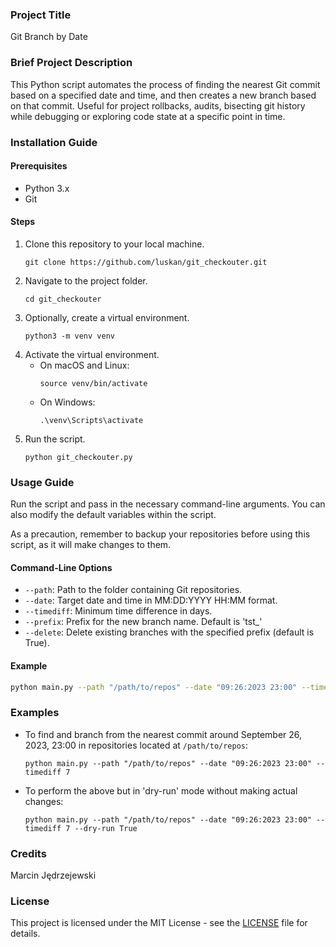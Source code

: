 ### Project Title
Git Branch by Date

### Brief Project Description
This Python script automates the process of finding the nearest Git commit based on a specified date and time, and then creates a new branch based on that commit. Useful for project rollbacks, audits, bisecting git history while debugging or exploring code state at a specific point in time.

### Installation Guide

#### Prerequisites
- Python 3.x
- Git

#### Steps
1. Clone this repository to your local machine.
    ```
    git clone https://github.com/luskan/git_checkouter.git
    ```
2. Navigate to the project folder.
    ```
    cd git_checkouter
    ```
3. Optionally, create a virtual environment.
    ```
    python3 -m venv venv
    ```
4. Activate the virtual environment.
    - On macOS and Linux:
        ```
        source venv/bin/activate
        ```
    - On Windows:
        ```
        .\venv\Scripts\activate
        ```
5. Run the script.
    ```
    python git_checkouter.py
    ```

### Usage Guide
Run the script and pass in the necessary command-line arguments. You can also modify the default variables within the script. 

As a precaution, remember to backup your repositories before using this script, as it will make changes to them.

#### Command-Line Options
- `--path`: Path to the folder containing Git repositories.
- `--date`: Target date and time in MM:DD:YYYY HH:MM format.
- `--timediff`: Minimum time difference in days.
- `--prefix`: Prefix for the new branch name. Default is 'tst_'
- `--delete`: Delete existing branches with the specified prefix (default is True).
  
#### Example
```bash
python main.py --path "/path/to/repos" --date "09:26:2023 23:00" --timediff 7 --prefix "tst_" --delete True
```

### Examples
- To find and branch from the nearest commit around September 26, 2023, 23:00 in repositories located at `/path/to/repos`:
    ```
    python main.py --path "/path/to/repos" --date "09:26:2023 23:00" --timediff 7
    ```
- To perform the above but in 'dry-run' mode without making actual changes:
    ```
    python main.py --path "/path/to/repos" --date "09:26:2023 23:00" --timediff 7 --dry-run True
    ```

### Credits
Marcin Jędrzejewski

### License
This project is licensed under the MIT License - see the [LICENSE](LICENSE) file for details.